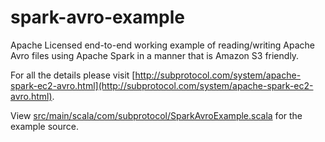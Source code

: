 # spark-avro-example
Apache Licensed end-to-end working example of reading/writing Apache Avro files using Apache Spark in a manner that is Amazon S3 friendly.

For all the details please visit [http://subprotocol.com/system/apache-spark-ec2-avro.html](http://subprotocol.com/system/apache-spark-ec2-avro.html).

View [src/main/scala/com/subprotocol/SparkAvroExample.scala](https://github.com/subprotocol/spark-avro-example/blob/master/src/main/scala/com/subprotocol/SparkAvroExample.scala) for the example source.
